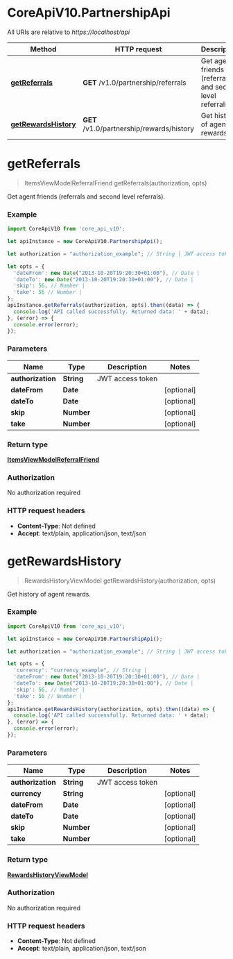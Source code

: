 # CoreApiV10.PartnershipApi

All URIs are relative to *https://localhost/api*

Method | HTTP request | Description
------------- | ------------- | -------------
[**getReferrals**](PartnershipApi.md#getReferrals) | **GET** /v1.0/partnership/referrals | Get agent friends (referrals and second level referrals).
[**getRewardsHistory**](PartnershipApi.md#getRewardsHistory) | **GET** /v1.0/partnership/rewards/history | Get history of agent rewards.


<a name="getReferrals"></a>
# **getReferrals**
> ItemsViewModelReferralFriend getReferrals(authorization, opts)

Get agent friends (referrals and second level referrals).

### Example
```javascript
import CoreApiV10 from 'core_api_v10';

let apiInstance = new CoreApiV10.PartnershipApi();

let authorization = "authorization_example"; // String | JWT access token

let opts = { 
  'dateFrom': new Date("2013-10-20T19:20:30+01:00"), // Date | 
  'dateTo': new Date("2013-10-20T19:20:30+01:00"), // Date | 
  'skip': 56, // Number | 
  'take': 56 // Number | 
};
apiInstance.getReferrals(authorization, opts).then((data) => {
  console.log('API called successfully. Returned data: ' + data);
}, (error) => {
  console.error(error);
});

```

### Parameters

Name | Type | Description  | Notes
------------- | ------------- | ------------- | -------------
 **authorization** | **String**| JWT access token | 
 **dateFrom** | **Date**|  | [optional] 
 **dateTo** | **Date**|  | [optional] 
 **skip** | **Number**|  | [optional] 
 **take** | **Number**|  | [optional] 

### Return type

[**ItemsViewModelReferralFriend**](ItemsViewModelReferralFriend.md)

### Authorization

No authorization required

### HTTP request headers

 - **Content-Type**: Not defined
 - **Accept**: text/plain, application/json, text/json

<a name="getRewardsHistory"></a>
# **getRewardsHistory**
> RewardsHistoryViewModel getRewardsHistory(authorization, opts)

Get history of agent rewards.

### Example
```javascript
import CoreApiV10 from 'core_api_v10';

let apiInstance = new CoreApiV10.PartnershipApi();

let authorization = "authorization_example"; // String | JWT access token

let opts = { 
  'currency': "currency_example", // String | 
  'dateFrom': new Date("2013-10-20T19:20:30+01:00"), // Date | 
  'dateTo': new Date("2013-10-20T19:20:30+01:00"), // Date | 
  'skip': 56, // Number | 
  'take': 56 // Number | 
};
apiInstance.getRewardsHistory(authorization, opts).then((data) => {
  console.log('API called successfully. Returned data: ' + data);
}, (error) => {
  console.error(error);
});

```

### Parameters

Name | Type | Description  | Notes
------------- | ------------- | ------------- | -------------
 **authorization** | **String**| JWT access token | 
 **currency** | **String**|  | [optional] 
 **dateFrom** | **Date**|  | [optional] 
 **dateTo** | **Date**|  | [optional] 
 **skip** | **Number**|  | [optional] 
 **take** | **Number**|  | [optional] 

### Return type

[**RewardsHistoryViewModel**](RewardsHistoryViewModel.md)

### Authorization

No authorization required

### HTTP request headers

 - **Content-Type**: Not defined
 - **Accept**: text/plain, application/json, text/json

